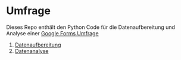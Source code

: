 # Umfrage

Dieses Repo enthält den Python Code für die Datenaufbereitung und Analyse einer [Google Forms Umfrage](https://github.com/kirenz/umfrage/blob/main/references/Fragebogen.pdf)


1. [Datenaufbereitung](https://github.com/kirenz/umfrage/blob/main/data_preparation.ipynb)
2. [Datenanalyse](https://github.com/kirenz/umfrage/blob/main/data_analysis.ipynb)
